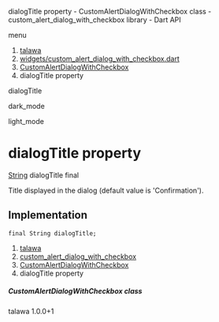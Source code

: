 




dialogTitle property - CustomAlertDialogWithCheckbox class - custom\_alert\_dialog\_with\_checkbox library - Dart API







menu

1. [talawa](../../index.html)
2. [widgets/custom\_alert\_dialog\_with\_checkbox.dart](../../file-___home_harshil_Desktop_open-source_palisadoes_talawa_lib_widgets_custom_alert_dialog_with_checkbox/)
3. [CustomAlertDialogWithCheckbox](../../file-___home_harshil_Desktop_open-source_palisadoes_talawa_lib_widgets_custom_alert_dialog_with_checkbox/CustomAlertDialogWithCheckbox-class.html)
4. dialogTitle property

dialogTitle


dark\_mode

light\_mode




# dialogTitle property


[String](https://api.flutter.dev/flutter/dart-core/String-class.html)
dialogTitle
final

Title displayed in the dialog (default value is 'Confirmation').


## Implementation

```
final String dialogTitle;
```

 


1. [talawa](../../index.html)
2. [custom\_alert\_dialog\_with\_checkbox](../../file-___home_harshil_Desktop_open-source_palisadoes_talawa_lib_widgets_custom_alert_dialog_with_checkbox/)
3. [CustomAlertDialogWithCheckbox](../../file-___home_harshil_Desktop_open-source_palisadoes_talawa_lib_widgets_custom_alert_dialog_with_checkbox/CustomAlertDialogWithCheckbox-class.html)
4. dialogTitle property

##### CustomAlertDialogWithCheckbox class





talawa
1.0.0+1






